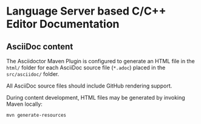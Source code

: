 # Language Server based C/C++ Editor Documentation

## AsciiDoc content

The Asciidoctor Maven Plugin is configured to generate an HTML file in the `html/` folder for each AsciiDoc source file (`*.adoc`) placed in the `src/asciidoc/` folder.

All AsciiDoc source files should include GitHub rendering support.

During content development, HTML files may be generated by invoking Maven locally:

```
mvn generate-resources
```
